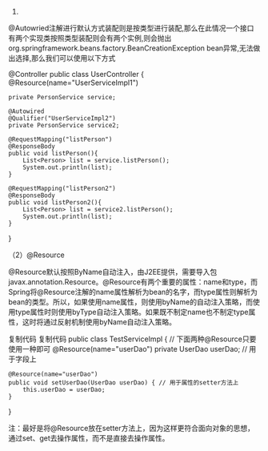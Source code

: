 1.
@Autowried注解进行默认方式装配则是按类型进行装配,那么在此情况一个接口有两个实现类按照类型装配则会有两个实例,则会抛出org.springframework.beans.factory.BeanCreationException bean异常,无法做出选择,那么我们可以使用以下方式

 

@Controller
public class UserController {
    @Resource(name="UserServiceImpl1")

    private PersonService service;

    @Autowired
    @Qualifier("UserServiceImpl2")
    private PersonService service2;

    @RequestMapping("listPerson")
    @ResponseBody
    public void listPerson(){
        List<Person> list = service.listPerson();
        System.out.println(list);
    }

    @RequestMapping("listPerson2")
    @ResponseBody
    public void listPerson2(){
        List<Person> list = service2.listPerson();
        System.out.println(list);
    }
}

（2）@Resource

@Resource默认按照ByName自动注入，由J2EE提供，需要导入包javax.annotation.Resource。@Resource有两个重要的属性：name和type，而Spring将@Resource注解的name属性解析为bean的名字，而type属性则解析为bean的类型。所以，如果使用name属性，则使用byName的自动注入策略，而使用type属性时则使用byType自动注入策略。如果既不制定name也不制定type属性，这时将通过反射机制使用byName自动注入策略。

复制代码
复制代码
public class TestServiceImpl {
    // 下面两种@Resource只要使用一种即可
    @Resource(name="userDao")
    private UserDao userDao; // 用于字段上
    
    @Resource(name="userDao")
    public void setUserDao(UserDao userDao) { // 用于属性的setter方法上
        this.userDao = userDao;
    }
}

注：最好是将@Resource放在setter方法上，因为这样更符合面向对象的思想，通过set、get去操作属性，而不是直接去操作属性。

